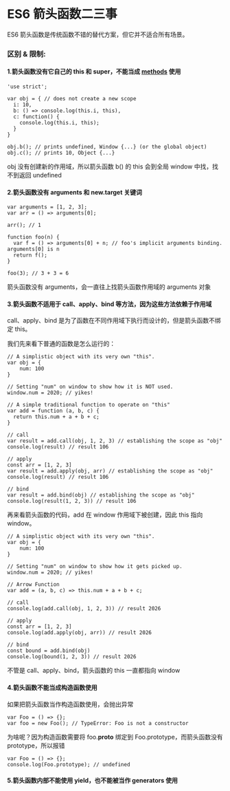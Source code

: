 # ES6 箭头函数二三事

ES6 箭头函数是传统函数不错的替代方案，但它并不适合所有场景。

### 区别 & 限制:

#### 1.箭头函数没有它自己的 this 和 super，不能当成 [methods](https://developer.mozilla.org/en-US/docs/Glossary/Method) 使用

```
'use strict';

var obj = { // does not create a new scope
  i: 10,
  b: () => console.log(this.i, this),
  c: function() {
    console.log(this.i, this);
  }
}

obj.b(); // prints undefined, Window {...} (or the global object)
obj.c(); // prints 10, Object {...}
```

obj 没有创建新的作用域，所以箭头函数 b() 的 this 会到全局 window 中找，找不到返回 undefined



#### 2.箭头函数没有 arguments 和 new.target 关键词

```
var arguments = [1, 2, 3];
var arr = () => arguments[0];

arr(); // 1

function foo(n) {
  var f = () => arguments[0] + n; // foo's implicit arguments binding. arguments[0] is n
  return f();
}

foo(3); // 3 + 3 = 6
```

箭头函数没有 arguments，会一直往上找箭头函数作用域的 arguments 对象



#### 3.箭头函数不适用于 call、apply、bind 等方法，因为这些方法依赖于作用域

call、apply、bind 是为了函数在不同作用域下执行而设计的，但是箭头函数不绑定 this。

我们先来看下普通的函数是怎么运行的：

```
// A simplistic object with its very own "this".
var obj = {
    num: 100
}

// Setting "num" on window to show how it is NOT used.
window.num = 2020; // yikes!

// A simple traditional function to operate on "this"
var add = function (a, b, c) {
  return this.num + a + b + c;
}

// call
var result = add.call(obj, 1, 2, 3) // establishing the scope as "obj"
console.log(result) // result 106

// apply
const arr = [1, 2, 3]
var result = add.apply(obj, arr) // establishing the scope as "obj"
console.log(result) // result 106

// bind
var result = add.bind(obj) // establishing the scope as "obj"
console.log(result(1, 2, 3)) // result 106
```

再来看箭头函数的代码，add 在 window 作用域下被创建，因此 this 指向 window。

```
// A simplistic object with its very own "this".
var obj = {
    num: 100
}

// Setting "num" on window to show how it gets picked up.
window.num = 2020; // yikes!

// Arrow Function
var add = (a, b, c) => this.num + a + b + c;

// call
console.log(add.call(obj, 1, 2, 3)) // result 2026

// apply
const arr = [1, 2, 3]
console.log(add.apply(obj, arr)) // result 2026

// bind
const bound = add.bind(obj)
console.log(bound(1, 2, 3)) // result 2026
```

不管是 call、apply、bind，箭头函数的 this 一直都指向 window


#### 4.箭头函数不能当成构造函数使用

如果把箭头函数当作构造函数使用，会抛出异常

```
var Foo = () => {};
var foo = new Foo(); // TypeError: Foo is not a constructor
```

为啥呢？因为构造函数需要将 foo.__proto__ 绑定到 Foo.prototype，而箭头函数没有 prototype，所以报错

```
var Foo = () => {};
console.log(Foo.prototype); // undefined
```


#### 5.箭头函数内部不能使用 yield，也不能被当作 generators 使用
